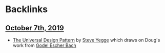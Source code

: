 
# Backlinks
## [October 7th, 2019](<October 7th, 2019.md>)
- [The Universal Design Pattern](<The Universal Design Pattern.md>) by [Steve Yegge](<Steve Yegge.md>) which draws on Doug's work from [Godel Escher Bach](<Godel Escher Bach.md>)

